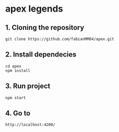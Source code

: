 # apex legends

## 1. Cloning the repository
```
git clone https://github.com/fabianMM04/apex.git
```
## 2. Install dependecies
```
cd apex
npm install
```
## 3. Run project
```
npm start 
```
## 4. Go to
```
http://localhost:4200/
```

